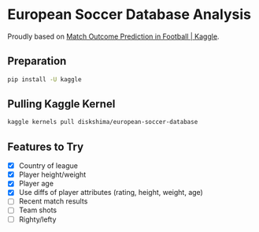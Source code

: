 # European Soccer Database Analysis

Proudly based on [Match Outcome Prediction in Football | Kaggle](https://www.kaggle.com/airback/match-outcome-prediction-in-football).

## Preparation

```bash
pip install -U kaggle
```

## Pulling Kaggle Kernel

```bash
kaggle kernels pull diskshima/european-soccer-database
```

## Features to Try
- [x] Country of league
- [x] Player height/weight
- [x] Player age
- [x] Use diffs of player attributes (rating, height, weight, age)
- [ ] Recent match results
- [ ] Team shots
- [ ] Righty/lefty
